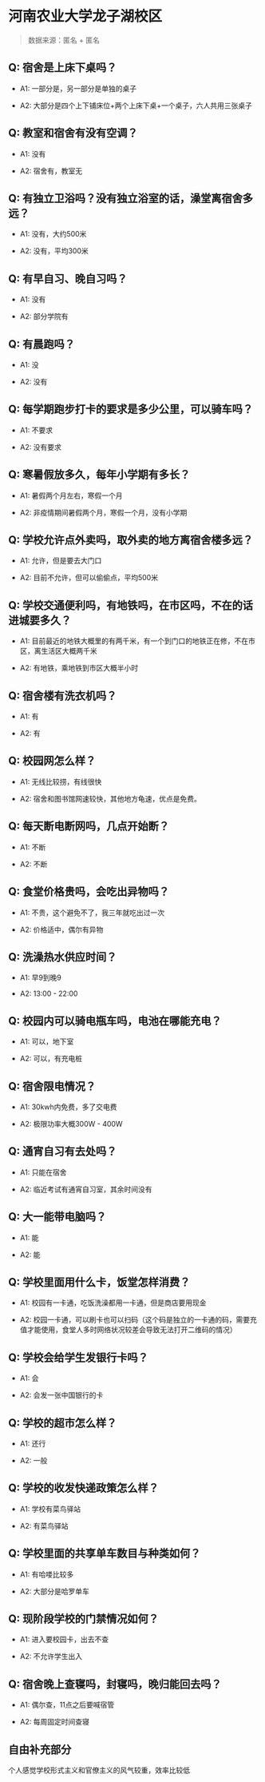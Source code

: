# 河南农业大学龙子湖校区

> 数据来源：匿名 + 匿名

## Q: 宿舍是上床下桌吗？

- A1: 一部分是，另一部分是单独的桌子

- A2: 大部分是四个上下铺床位+两个上床下桌+一个桌子，六人共用三张桌子

## Q: 教室和宿舍有没有空调？

- A1: 没有

- A2: 宿舍有，教室无

## Q: 有独立卫浴吗？没有独立浴室的话，澡堂离宿舍多远？

- A1: 没有，大约500米

- A2: 没有，平均300米

## Q: 有早自习、晚自习吗？

- A1: 没有

- A2: 部分学院有

## Q: 有晨跑吗？

- A1: 没

- A2: 没有

## Q: 每学期跑步打卡的要求是多少公里，可以骑车吗？

- A1: 不要求

- A2: 没有要求

## Q: 寒暑假放多久，每年小学期有多长？

- A1: 暑假两个月左右，寒假一个月

- A2: 非疫情期间暑假两个月，寒假一个月，没有小学期

## Q: 学校允许点外卖吗，取外卖的地方离宿舍楼多远？

- A1: 允许，但是要去大门口

- A2: 目前不允许，但可以偷偷点，平均500米

## Q: 学校交通便利吗，有地铁吗，在市区吗，不在的话进城要多久？

- A1: 目前最近的地铁大概里的有两千米，有一个到门口的地铁正在修，不在市区，离生活区大概两千米

- A2: 有地铁，乘地铁到市区大概半小时

## Q: 宿舍楼有洗衣机吗？

- A1: 有

- A2: 有

## Q: 校园网怎么样？

- A1: 无线比较捞，有线很快

- A2: 宿舍和图书馆网速较快，其他地方龟速，优点是免费。

## Q: 每天断电断网吗，几点开始断？

- A1: 不断

- A2: 不断

## Q: 食堂价格贵吗，会吃出异物吗？

- A1: 不贵，这个避免不了，我三年就吃出过一次

- A2: 价格适中，偶尔有异物

## Q: 洗澡热水供应时间？

- A1: 早9到晚9

- A2: 13:00 - 22:00

## Q: 校园内可以骑电瓶车吗，电池在哪能充电？

- A1: 可以，地下室

- A2: 可以，有充电桩

## Q: 宿舍限电情况？

- A1: 30kwh内免费，多了交电费

- A2: 极限功率大概300W - 400W

## Q: 通宵自习有去处吗？

- A1: 只能在宿舍

- A2: 临近考试有通宵自习室，其余时间没有

## Q: 大一能带电脑吗？

- A1: 能

- A2: 能

## Q: 学校里面用什么卡，饭堂怎样消费？

- A1: 校园有一卡通，吃饭洗澡都用一卡通，但是商店要用现金

- A2: 校园一卡通，可以刷卡也可以扫码（这个码是独立的一卡通的码，需要充值才能使用，食堂人多时网络状况较差会导致无法打开二维码的情况）

## Q: 学校会给学生发银行卡吗？

- A1: 会

- A2: 会发一张中国银行的卡

## Q: 学校的超市怎么样？

- A1: 还行

- A2: 一般

## Q: 学校的收发快递政策怎么样？

- A1: 学校有菜鸟驿站

- A2: 有菜鸟驿站

## Q: 学校里面的共享单车数目与种类如何？

- A1: 有哈喽比较多

- A2: 大部分是哈罗单车

## Q: 现阶段学校的门禁情况如何？

- A1: 进入要校园卡，出去不查

- A2: 不允许学生出入

## Q: 宿舍晚上查寝吗，封寝吗，晚归能回去吗？

- A1: 偶尔查，11点之后要喊宿管

- A2: 每周固定时间查寝

## 自由补充部分

个人感觉学校形式主义和官僚主义的风气较重，效率比较低